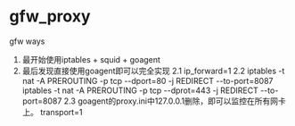gfw_proxy
=========

gfw ways
1. 最开始使用iptables + squid + goagent
2. 最后发现直接使用goagent即可以完全实现
2.1 ip_forward=1
2.2 iptables -t nat -A PREROUTING -p tcp --dport=80 -j REDIRECT --to-port=8087
    iptables -t nat -A PREROUTING -p tcp --dprot=443 -j REDIRECT --to-port=8087
2.3 goagent的proxy.ini中127.0.0.1删除，即可以监控在所有网卡上。
    transport=1
